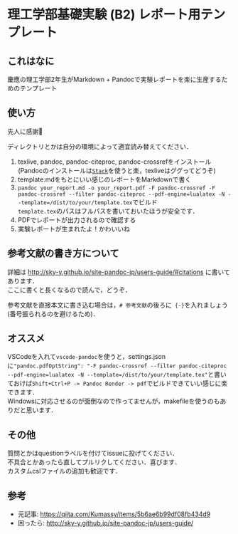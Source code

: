 # 理工学部基礎実験 (B2) レポート用テンプレート

## これはなに

慶應の理工学部2年生がMarkdown + Pandocで実験レポートを楽に生産するためのテンプレート

## 使い方

先人に感謝:pray:

ディレクトリとかは自分の環境によって適宜読み替えてください．

1. texlive, pandoc, pandoc-citeproc, pandoc-crossrefをインストール \
   (Pandocのインストールは[`Stack`](https://docs.haskellstack.org/en/stable/README/)を使うと楽，texliveはググってどうぞ)
2. template.mdをもとにいい感じのレポートをMarkdownで書く
3. `pandoc your_report.md -o your_report.pdf -F pandoc-crossref -F pandoc-crossref --filter pandoc-citeproc --pdf-engine=lualatex -N --template=/dist/to/your/template.tex`でビルド \
   `template.tex`のパスはフルパスを書いておいたほうが安全です．
4. PDFでレポートが出力されるので確認する
5. 実験レポートが生まれたよ！かわいいね

## 参考文献の書き方について

詳細は http://sky-y.github.io/site-pandoc-jp/users-guide/#citations に書いてあります．\
ここに書くと長くなるので読んで，どうぞ． 

参考文献を直接本文に書き込む場合は，`# 参考文献`の後ろに` {-}`を入れましょう (番号振られるのを避けるため)．

## オススメ

VSCodeを入れて`vscode-pandoc`を使うと，settings.jsonに`"pandoc.pdfOptString": "-F pandoc-crossref --filter pandoc-citeproc --pdf-engine=lualatex -N --template=/dist/to/your/template.tex"`と書いておけば`Shift+Ctrl+P -> Pandoc Render -> pdf`でビルドできていい感じに楽できます．\
Windowsに対応させるのが面倒なので作ってませんが，makefileを使うのもありだと思います．

## その他

質問とかはquestionラベルを付けてissueに投げてください．\
不具合とかあったら直してプルリクしてください．喜びます．\
カスタムcslファイルの追加も歓迎です．

## 参考

- 元記事: https://qiita.com/Kumassy/items/5b6ae6b99df08fb434d9
- 困ったら: http://sky-y.github.io/site-pandoc-jp/users-guide/